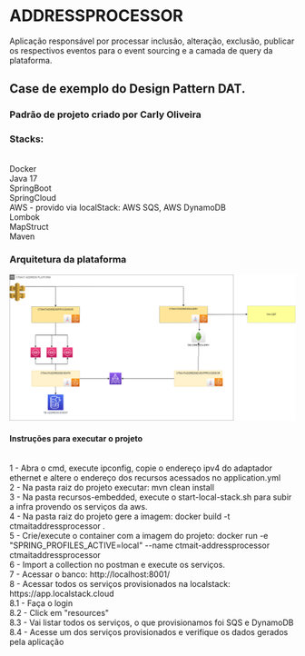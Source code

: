 # <h1>ADDRESSPROCESSOR</h1>

<p>Aplicação responsável por processar inclusão, alteração, exclusão, publicar os respectivos eventos para o event sourcing e a camada de query
da plataforma.</p>

<h2><p>Case de exemplo do Design Pattern DAT.</p></h2>

<h3><p>Padrão de projeto criado por Carly Oliveira</p></h3>

<h3><p>Stacks:</p></h3>
</br>
Docker
</br>
Java 17
</br>
SpringBoot
</br>
SpringCloud
</br>
AWS - provido via localStack: AWS SQS, AWS DynamoDB
</br>
Lombok
</br>
MapStruct
</br>
Maven
</br>

<h3>Arquitetura da plataforma</h3>

![](ctmait-platform-address.png)

<h4><p> Instruções para executar o projeto</p></h4>
</br>
1 - Abra o cmd, execute ipconfig, copie o endereço ipv4 do adaptador ethernet e 
altere o endereço dos recursos acessados no application.yml
</br>
2 - Na pasta raiz do projeto executar: mvn clean install
</br>
3 - Na pasta recursos-embedded, execute o start-local-stack.sh para subir
a infra provendo os serviços da aws.
</br>
4 - Na pasta raiz do projeto gere a imagem: docker build  -t ctmaitaddressprocessor .
</br>
5 - Crie/execute o container com a imagem do projeto: docker run -e "SPRING_PROFILES_ACTIVE=local" --name ctmait-addressprocessor ctmaitaddressprocessor
</br>
6 - Import a collection no postman e execute os serviços.
</br>
7 - Acessar o banco: http://localhost:8001/
</br>
8 - Acessar todos os serviços provisionados na localstack: https://app.localstack.cloud
</br>
8.1 - Faça o login
</br>
8.2 - Click em "resources"
</br>
8.3 - Vai listar todos os serviços, o que provisionamos foi SQS e DynamoDB
</br>
8.4 - Acesse um dos serviços provisionados e verifique os dados gerados pela aplicação
